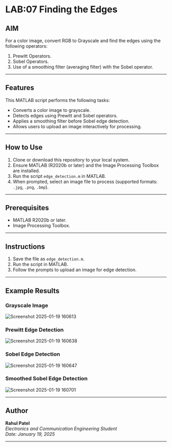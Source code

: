 # LAB:07 Finding the Edges

## AIM
For a color image, convert RGB to Grayscale and find the edges using the following operators:
1. Prewitt Operators.
2. Sobel Operators.
3. Use of a smoothing filter (averaging filter) with the Sobel operator.

---

## Features
This MATLAB script performs the following tasks:
- Converts a color image to grayscale.
- Detects edges using Prewitt and Sobel operators.
- Applies a smoothing filter before Sobel edge detection.
- Allows users to upload an image interactively for processing.

---

## How to Use
1. Clone or download this repository to your local system.
2. Ensure MATLAB (R2020b or later) and the Image Processing Toolbox are installed.
3. Run the script `edge_detection.m` in MATLAB.
4. When prompted, select an image file to process (supported formats: `.jpg`, `.png`, `.bmp`).

---

## Prerequisites
- MATLAB R2020b or later.
- Image Processing Toolbox.

---

## Instructions
1. Save the file as `edge_detection.m`.
2. Run the script in MATLAB.
3. Follow the prompts to upload an image for edge detection.

---

## Example Results

### Grayscale Image
![Screenshot 2025-01-19 160613](https://github.com/user-attachments/assets/7d3425b5-b3b2-4920-a98f-04927bdd381e)


### Prewitt Edge Detection
![Screenshot 2025-01-19 160638](https://github.com/user-attachments/assets/a5a04f62-6b31-4c34-81d6-2a54f2933944)


### Sobel Edge Detection
![Screenshot 2025-01-19 160647](https://github.com/user-attachments/assets/21d49a8b-d514-4812-b9f9-cde8259cb24f)


### Smoothed Sobel Edge Detection
![Screenshot 2025-01-19 160701](https://github.com/user-attachments/assets/3c27b738-2489-4a3b-8197-9f0e609ef162)


---

## Author
**Rahul Patel**  
*Electronics and Communication Engineering Student*  
*Date: January 19, 2025*

---


